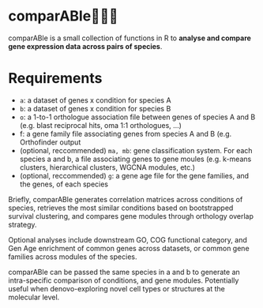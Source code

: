 # comparABle🦄🔁🐉

comparABle is a small collection of functions in R to **analyse and compare gene expression data across pairs of species**.


# Requirements

* `a`: a dataset of genes x condition for species A
* `b`: a dataset of genes x condition for species B
* `o`: a 1-to-1 orthologue association file between genes of species A and B (e.g. blast reciprocal hits, oma 1:1 orthologues, ...)
* f: a gene family file associating genes from species A and B (e.g. Orthofinder output
* (optional, reccommended) `ma, mb`: gene classification system. For each species a and b, a file associating genes to gene 
moules (e.g. k-means clusters, hierarchical clusters, WGCNA modules, etc.)
* (optional, reccommended) `g`: a gene age file for the gene families, and the genes, of each species

Briefly, comparABle generates correlation matrices across conditions of species, retrieves the most similar
conditions based on bootstrapped survival clustering, and compares gene modules through orthology overlap strategy.

Optional analyses include downstream GO, COG functional category, and Gen Age enrichment of common genes across datasets, or common gene families across modules of the species.

comparABle can be passed the same species in a and b to generate an intra-specific comparison of conditions, and gene modules. Potentially useful when denovo-exploring novel cell types or structures at the molecular level.
